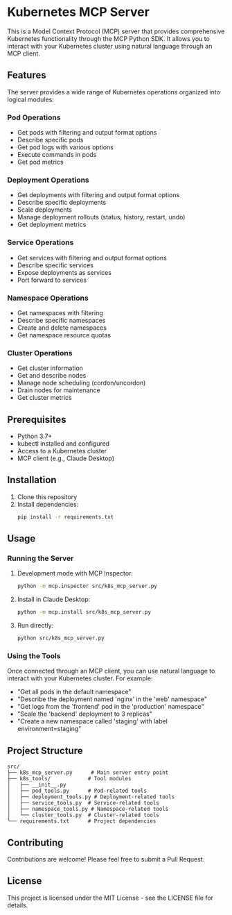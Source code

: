 # Kubernetes MCP Server

This is a Model Context Protocol (MCP) server that provides comprehensive Kubernetes functionality through the MCP Python SDK. It allows you to interact with your Kubernetes cluster using natural language through an MCP client.

## Features

The server provides a wide range of Kubernetes operations organized into logical modules:

### Pod Operations
- Get pods with filtering and output format options
- Describe specific pods
- Get pod logs with various options
- Execute commands in pods
- Get pod metrics

### Deployment Operations
- Get deployments with filtering and output format options
- Describe specific deployments
- Scale deployments
- Manage deployment rollouts (status, history, restart, undo)
- Get deployment metrics

### Service Operations
- Get services with filtering and output format options
- Describe specific services
- Expose deployments as services
- Port forward to services

### Namespace Operations
- Get namespaces with filtering
- Describe specific namespaces
- Create and delete namespaces
- Get namespace resource quotas

### Cluster Operations
- Get cluster information
- Get and describe nodes
- Manage node scheduling (cordon/uncordon)
- Drain nodes for maintenance
- Get cluster metrics

## Prerequisites

- Python 3.7+
- kubectl installed and configured
- Access to a Kubernetes cluster
- MCP client (e.g., Claude Desktop)

## Installation

1. Clone this repository
2. Install dependencies:
   ```bash
   pip install -r requirements.txt
   ```

## Usage

### Running the Server

1. Development mode with MCP Inspector:
   ```bash
   python -m mcp.inspector src/k8s_mcp_server.py
   ```

2. Install in Claude Desktop:
   ```bash
   python -m mcp.install src/k8s_mcp_server.py
   ```

3. Run directly:
   ```bash
   python src/k8s_mcp_server.py
   ```

### Using the Tools

Once connected through an MCP client, you can use natural language to interact with your Kubernetes cluster. For example:

- "Get all pods in the default namespace"
- "Describe the deployment named 'nginx' in the 'web' namespace"
- "Get logs from the 'frontend' pod in the 'production' namespace"
- "Scale the 'backend' deployment to 3 replicas"
- "Create a new namespace called 'staging' with label environment=staging"

## Project Structure

```
src/
├── k8s_mcp_server.py      # Main server entry point
├── k8s_tools/            # Tool modules
│   ├── __init__.py
│   ├── pod_tools.py      # Pod-related tools
│   ├── deployment_tools.py # Deployment-related tools
│   ├── service_tools.py  # Service-related tools
│   ├── namespace_tools.py # Namespace-related tools
│   └── cluster_tools.py  # Cluster-related tools
└── requirements.txt      # Project dependencies
```

## Contributing

Contributions are welcome! Please feel free to submit a Pull Request.

## License

This project is licensed under the MIT License - see the LICENSE file for details. 
